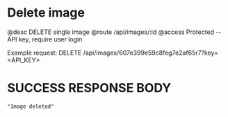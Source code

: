 # Delete image
@desc DELETE single image
@route /api/images/:id
@access Protected -- API key, require user login

Example request: DELETE /api/images/607e399e59c8feg7e2af65r7?key=<API_KEY>

# SUCCESS RESPONSE BODY
```
"Image deleted"
```

